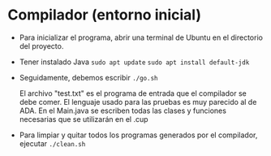 # Compilador (entorno inicial)

* Para inicializar el programa, abrir una terminal de Ubuntu en el directorio del proyecto.
* Tener instalado Java
``sudo apt update``
``sudo apt install default-jdk``
  
* Seguidamente, debemos escribir ``./go.sh``
  
  El archivo "test.txt" es el programa de entrada que el compilador se debe comer.
  El lenguaje usado para las pruebas es muy parecido al de ADA.
  En el Main.java se escriben todas las clases y funciones necesarias que se utilizarán en el .cup
    
* Para limpiar y quitar todos los programas generados por el compilador, ejecutar ``./clean.sh``
  

